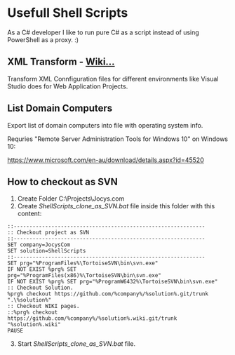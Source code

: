 # Usefull Shell Scripts

As a C# developer I like to run pure C# as a script instead of using PowerShell as a proxy. :)

## XML Transform - [Wiki...](https://github.com/JocysCom/ShellScripts/wiki/XML-Transform) 

Transform XML Connfiguration files for different environments like Visual Studio does for Web Application Projects.

## List Domain Computers

Export list of domain computers into file with operating system info.

Requries "Remote Server Administration Tools for Windows 10" on Windows 10:

https://www.microsoft.com/en-au/download/details.aspx?id=45520




## How to checkout as SVN

1. Create Folder C:\Projects\Jocys.com
2. Create _ShellScripts_clone_as_SVN.bat_ file inside this folder with this content:

```batchfile
::-------------------------------------------------------------
:: Checkout project as SVN
::-------------------------------------------------------------
SET company=JocysCom
SET solution=ShellScripts
::-------------------------------------------------------------
SET prg="%ProgramFiles%\TortoiseSVN\bin\svn.exe"
IF NOT EXIST %prg% SET prg="%ProgramFiles(x86)%\TortoiseSVN\bin\svn.exe"
IF NOT EXIST %prg% SET prg="%ProgramW6432%\TortoiseSVN\bin\svn.exe"
:: Checkout Solution.
%prg% checkout https://github.com/%company%/%solution%.git/trunk ".\%solution%"
:: Checkout WIKI pages.
::%prg% checkout https://github.com/%company%/%solution%.wiki.git/trunk "%solution%.wiki"
PAUSE
```

3. Start _ShellScripts_clone_as_SVN.bat_ file.
